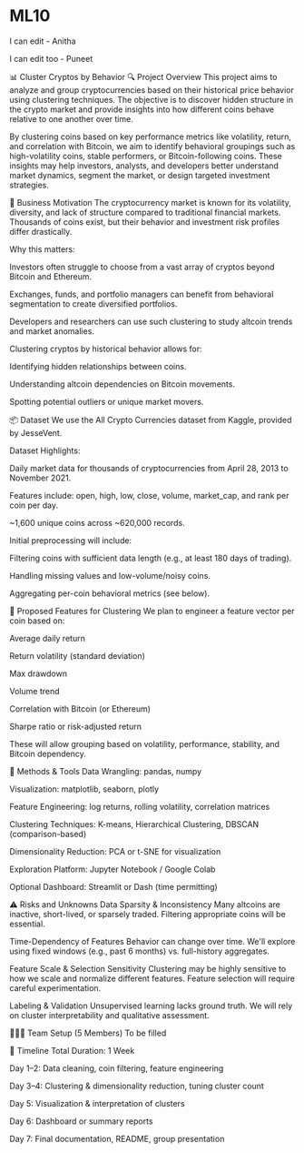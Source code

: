# ML10
I can edit - Anitha


I can edit too - Puneet


📊 Cluster Cryptos by Behavior
🔍 Project Overview
This project aims to analyze and group cryptocurrencies based on their historical price behavior using clustering techniques. The objective is to discover hidden structure in the crypto market and provide insights into how different coins behave relative to one another over time.

By clustering coins based on key performance metrics like volatility, return, and correlation with Bitcoin, we aim to identify behavioral groupings such as high-volatility coins, stable performers, or Bitcoin-following coins. These insights may help investors, analysts, and developers better understand market dynamics, segment the market, or design targeted investment strategies.

💼 Business Motivation
The cryptocurrency market is known for its volatility, diversity, and lack of structure compared to traditional financial markets. Thousands of coins exist, but their behavior and investment risk profiles differ drastically.

Why this matters:

Investors often struggle to choose from a vast array of cryptos beyond Bitcoin and Ethereum.

Exchanges, funds, and portfolio managers can benefit from behavioral segmentation to create diversified portfolios.

Developers and researchers can use such clustering to study altcoin trends and market anomalies.

Clustering cryptos by historical behavior allows for:

Identifying hidden relationships between coins.

Understanding altcoin dependencies on Bitcoin movements.

Spotting potential outliers or unique market movers.

📦 Dataset
We use the All Crypto Currencies dataset from Kaggle, provided by JesseVent.

Dataset Highlights:

Daily market data for thousands of cryptocurrencies from April 28, 2013 to November 2021.

Features include: open, high, low, close, volume, market_cap, and rank per coin per day.

~1,600 unique coins across ~620,000 records.

Initial preprocessing will include:

Filtering coins with sufficient data length (e.g., at least 180 days of trading).

Handling missing values and low-volume/noisy coins.

Aggregating per-coin behavioral metrics (see below).

🧠 Proposed Features for Clustering
We plan to engineer a feature vector per coin based on:

Average daily return

Return volatility (standard deviation)

Max drawdown

Volume trend

Correlation with Bitcoin (or Ethereum)

Sharpe ratio or risk-adjusted return

These will allow grouping based on volatility, performance, stability, and Bitcoin dependency.

🔧 Methods & Tools
Data Wrangling: pandas, numpy

Visualization: matplotlib, seaborn, plotly

Feature Engineering: log returns, rolling volatility, correlation matrices

Clustering Techniques: K-means, Hierarchical Clustering, DBSCAN (comparison-based)

Dimensionality Reduction: PCA or t-SNE for visualization

Exploration Platform: Jupyter Notebook / Google Colab

Optional Dashboard: Streamlit or Dash (time permitting)

⚠️ Risks and Unknowns
Data Sparsity & Inconsistency
Many altcoins are inactive, short-lived, or sparsely traded. Filtering appropriate coins will be essential.

Time-Dependency of Features
Behavior can change over time. We'll explore using fixed windows (e.g., past 6 months) vs. full-history aggregates.

Feature Scale & Selection Sensitivity
Clustering may be highly sensitive to how we scale and normalize different features. Feature selection will require careful experimentation.

Labeling & Validation
Unsupervised learning lacks ground truth. We will rely on cluster interpretability and qualitative assessment.

🧑‍🤝‍🧑 Team Setup (5 Members)
To be filled

📅 Timeline
Total Duration: 1 Week

Day 1–2: Data cleaning, coin filtering, feature engineering

Day 3–4: Clustering & dimensionality reduction, tuning cluster count

Day 5: Visualization & interpretation of clusters

Day 6: Dashboard or summary reports

Day 7: Final documentation, README, group presentation
